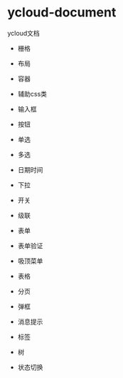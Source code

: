 # ycloud-document
ycloud文档

- 栅格
- 布局
- 容器
- 辅助css类

- 输入框
- 按钮
- 单选
- 多选
- 日期时间
- 下拉
- 开关
- 级联
- 表单
- 表单验证
- 吸顶菜单
- 表格
- 分页
- 弹框
- 消息提示
- 标签
- 树
- 状态切换
